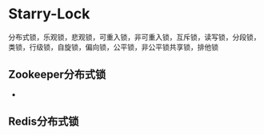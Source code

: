 # Starry-Lock
分布式锁，乐观锁，悲观锁，可重入锁，非可重入锁，互斥锁，读写锁，分段锁，类锁，行级锁，自旋锁，偏向锁，公平锁，非公平锁共享锁，排他锁


## Zookeeper分布式锁
- []()

## Redis分布式锁
    
